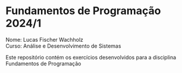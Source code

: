 # Fundamentos de Programação 2024/1

Nome: Lucas Fischer Wachholz <br />
Curso: Análise e Desenvolvimento de Sistemas <br />

Este repositório contém os exercícios desenvolvidos para a disciplina Fundamentos de Programação

